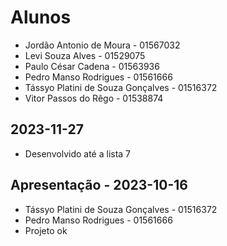 # Alunos

* Jordão Antonio de Moura - 01567032
* Levi Souza Alves - 01529075
* Paulo César Cadena - 01563936
* Pedro Manso Rodrigues - 01561666
* Tássyo Platini de Souza Gonçalves - 01516372
* Vitor Passos do Rêgo - 01538874

## 2023-11-27

* Desenvolvido até a lista 7

## Apresentação - 2023-10-16

* Tássyo Platini de Souza Gonçalves - 01516372
* Pedro Manso Rodrigues - 01561666
* Projeto ok
